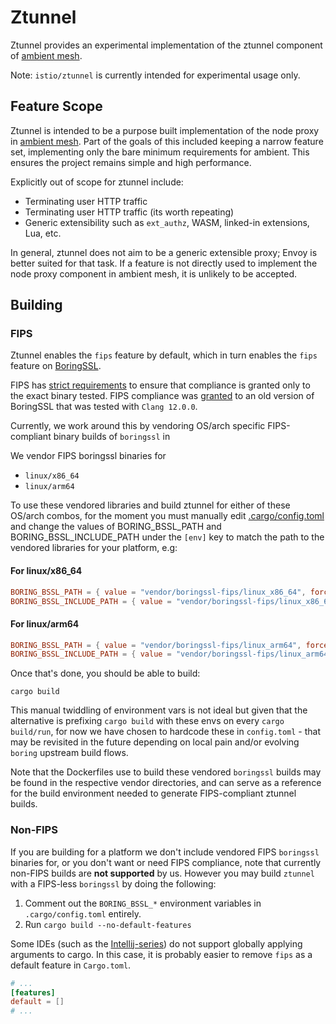 # Ztunnel

Ztunnel provides an experimental implementation of the ztunnel component of
[ambient mesh](https://istio.io/latest/blog/2022/introducing-ambient-mesh/).

Note: `istio/ztunnel` is currently intended for experimental usage only.

## Feature Scope

Ztunnel is intended to be a purpose built implementation of the node proxy in [ambient mesh](https://istio.io/latest/blog/2022/introducing-ambient-mesh/).
Part of the goals of this included keeping a narrow feature set, implementing only the bare minimum requirements for ambient.
This ensures the project remains simple and high performance.

Explicitly out of scope for ztunnel include:
* Terminating user HTTP traffic
* Terminating user HTTP traffic (its worth repeating)
* Generic extensibility such as `ext_authz`, WASM, linked-in extensions, Lua, etc.

In general, ztunnel does not aim to be a generic extensible proxy; Envoy is better suited for that task.
If a feature is not directly used to implement the node proxy component in ambient mesh, it is unlikely to be accepted.

## Building 


### FIPS

Ztunnel enables the `fips` feature by default, which in turn enables the `fips` feature
on [BoringSSL](https://github.com/cloudflare/boring).

FIPS has
[strict requirements](https://csrc.nist.gov/CSRC/media/projects/cryptographic-module-validation-program/documents/security-policies/140sp4407.pdf)
to ensure that compliance is granted only to the exact binary tested.
FIPS compliance was [granted](https://csrc.nist.gov/projects/cryptographic-module-validation-program/certificate/4407)
to an old version of BoringSSL that was tested with `Clang 12.0.0`.


Currently, we work around this by vendoring OS/arch specific FIPS-compliant binary builds of `boringssl` in [](vendor/boringssl-fips/)

We vendor FIPS boringssl binaries for 
- `linux/x86_64`
- `linux/arm64`

To use these vendored libraries and build ztunnel for either of these OS/arch combos, for the moment you must manually edit
[.cargo/config.toml](.cargo/config.toml) and change the values of BORING_BSSL_PATH and BORING_BSSL_INCLUDE_PATH under the `[env]` key to match the path to the vendored libraries for your platform, e.g:

#### For linux/x86_64
``` toml
BORING_BSSL_PATH = { value = "vendor/boringssl-fips/linux_x86_64", force = true, relative = true }
BORING_BSSL_INCLUDE_PATH = { value = "vendor/boringssl-fips/linux_x86_64/include/", force = true, relative = true }
```

#### For linux/arm64
``` toml
BORING_BSSL_PATH = { value = "vendor/boringssl-fips/linux_arm64", force = true, relative = true }
BORING_BSSL_INCLUDE_PATH = { value = "vendor/boringssl-fips/linux_arm64/include/", force = true, relative = true }
```

Once that's done, you should be able to build:

``` shell
cargo build
```

This manual twiddling of environment vars is not ideal but given that the alternative is prefixing `cargo build` with these envs on every `cargo build/run`, for now we have chosen to hardcode these in `config.toml` - that may be revisited in the future depending on local pain and/or evolving `boring` upstream build flows.

Note that the Dockerfiles use to build these vendored `boringssl` builds may be found in the respective vendor directories, and can serve as a reference for the build environment needed to generate FIPS-compliant ztunnel builds.


### Non-FIPS

If you are building for a platform we don't include vendored FIPS `boringssl` binaries for, or you don't want or need FIPS compliance, note that currently non-FIPS builds are **not supported** by us. However you may build `ztunnel` with a FIPS-less `boringssl` by doing the following:


1. Comment out the `BORING_BSSL_*` environment variables in `.cargo/config.toml` entirely.
2. Run `cargo build --no-default-features`

Some IDEs (such as the [Intellij-series](https://github.com/intellij-rust/intellij-rust/issues/9757)) do not support
globally applying arguments to cargo. In this case, it is probably easier to remove `fips` as a default feature in
`Cargo.toml`.

```toml
# ...
[features]
default = []
# ...
```
